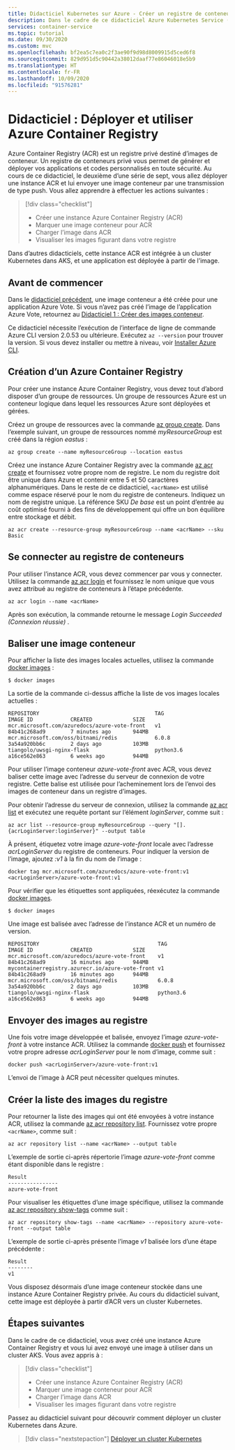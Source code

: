 ```yaml
---
title: Didacticiel Kubernetes sur Azure - Créer un registre de conteneurs
description: Dans le cadre de ce didacticiel Azure Kubernetes Service (AKS), vous allez créer une instance Azure Container Registry et y charger un exemple d’image conteneur d’application.
services: container-service
ms.topic: tutorial
ms.date: 09/30/2020
ms.custom: mvc
ms.openlocfilehash: bf2ea5c7ea0c2f3ae90f9d98d8009915d5ced6f8
ms.sourcegitcommit: 829d951d5c90442a38012daaf77e86046018e5b9
ms.translationtype: HT
ms.contentlocale: fr-FR
ms.lasthandoff: 10/09/2020
ms.locfileid: "91576281"
---
```

# <a name="tutorial-deploy-and-use-azure-container-registry"></a>Didacticiel : Déployer et utiliser Azure Container Registry

Azure Container Registry (ACR) est un registre privé destiné d’images de conteneur. Un registre de conteneurs privé vous permet de générer et déployer vos applications et codes personnalisés en toute sécurité. Au cours de ce didacticiel, le deuxième d’une série de sept, vous allez déployer une instance ACR et lui envoyer une image conteneur par une transmission de type push. Vous allez apprendre à effectuer les actions suivantes :

> [!div class="checklist"]
> * Créer une instance Azure Container Registry (ACR)
> * Marquer une image conteneur pour ACR
> * Charger l’image dans ACR
> * Visualiser les images figurant dans votre registre

Dans d’autres didacticiels, cette instance ACR est intégrée à un cluster Kubernetes dans AKS, et une application est déployée à partir de l’image.

## <a name="before-you-begin"></a>Avant de commencer

Dans le [didacticiel précédent][aks-tutorial-prepare-app], une image conteneur a été créée pour une application Azure Vote. Si vous n’avez pas créé l’image de l’application Azure Vote, retournez au [Didacticiel 1 : Créer des images conteneur][aks-tutorial-prepare-app].

Ce didacticiel nécessite l’exécution de l’interface de ligne de commande Azure CLI version 2.0.53 ou ultérieure. Exécutez `az --version` pour trouver la version. Si vous devez installer ou mettre à niveau, voir [Installer Azure CLI][azure-cli-install].

## <a name="create-an-azure-container-registry"></a>Création d’un Azure Container Registry

Pour créer une instance Azure Container Registry, vous devez tout d’abord disposer d’un groupe de ressources. Un groupe de ressources Azure est un conteneur logique dans lequel les ressources Azure sont déployées et gérées.

Créez un groupe de ressources avec la commande [az group create][az-group-create]. Dans l’exemple suivant, un groupe de ressources nommé *myResourceGroup* est créé dans la région *eastus* :

```azurecli
az group create --name myResourceGroup --location eastus
```

Créez une instance Azure Container Registry avec la commande [az acr create][az-acr-create] et fournissez votre propre nom de registre. Le nom du registre doit être unique dans Azure et contenir entre 5 et 50 caractères alphanumériques. Dans le reste de ce didacticiel, `<acrName>` est utilisé comme espace réservé pour le nom du registre de conteneurs. Indiquez un nom de registre unique. La référence SKU *De base* est un point d’entrée au coût optimisé fourni à des fins de développement qui offre un bon équilibre entre stockage et débit.

```azurecli
az acr create --resource-group myResourceGroup --name <acrName> --sku Basic
```

## <a name="log-in-to-the-container-registry"></a>Se connecter au registre de conteneurs

Pour utiliser l’instance ACR, vous devez commencer par vous y connecter. Utilisez la commande [az acr login][az-acr-login] et fournissez le nom unique que vous avez attribué au registre de conteneurs à l’étape précédente.

```azurecli
az acr login --name <acrName>
```

Après son exécution, la commande retourne le message *Login Succeeded (Connexion réussie)* .

## <a name="tag-a-container-image"></a>Baliser une image conteneur

Pour afficher la liste des images locales actuelles, utilisez la commande [docker images][docker-images] :

```azurecli
$ docker images
```
La sortie de la commande ci-dessus affiche la liste de vos images locales actuelles :

```
REPOSITORY                                     TAG                 IMAGE ID            CREATED             SIZE
mcr.microsoft.com/azuredocs/azure-vote-front   v1                  84b41c268ad9        7 minutes ago       944MB
mcr.microsoft.com/oss/bitnami/redis            6.0.8               3a54a920bb6c        2 days ago          103MB
tiangolo/uwsgi-nginx-flask                     python3.6           a16ce562e863        6 weeks ago         944MB
```

Pour utiliser l’image conteneur *azure-vote-front* avec ACR, vous devez baliser cette image avec l’adresse du serveur de connexion de votre registre. Cette balise est utilisée pour l’acheminement lors de l’envoi des images de conteneur dans un registre d’images.

Pour obtenir l’adresse du serveur de connexion, utilisez la commande [az acr list][az-acr-list] et exécutez une requête portant sur l’élément *loginServer*, comme suit :

```azurecli
az acr list --resource-group myResourceGroup --query "[].{acrLoginServer:loginServer}" --output table
```

À présent, étiquetez votre image *azure-vote-front* locale avec l’adresse *acrLoginServer* du registre de conteneurs. Pour indiquer la version de l’image, ajoutez *:v1* à la fin du nom de l’image :

```console
docker tag mcr.microsoft.com/azuredocs/azure-vote-front:v1 <acrLoginServer>/azure-vote-front:v1
```

Pour vérifier que les étiquettes sont appliquées, réexécutez la commande [docker images][docker-images].

```azurecli
$ docker images
```

Une image est balisée avec l’adresse de l’instance ACR et un numéro de version.

```
REPOSITORY                                      TAG                 IMAGE ID            CREATED             SIZE
mcr.microsoft.com/azuredocs/azure-vote-front    v1                  84b41c268ad9        16 minutes ago      944MB
mycontainerregistry.azurecr.io/azure-vote-front v1                  84b41c268ad9        16 minutes ago      944MB
mcr.microsoft.com/oss/bitnami/redis             6.0.8               3a54a920bb6c        2 days ago          103MB
tiangolo/uwsgi-nginx-flask                      python3.6           a16ce562e863        6 weeks ago         944MB
```

## <a name="push-images-to-registry"></a>Envoyer des images au registre

Une fois votre image développée et balisée, envoyez l’image *azure-vote-front* à votre instance ACR. Utilisez la commande [docker push][docker-push] et fournissez votre propre adresse *acrLoginServer* pour le nom d’image, comme suit :

```console
docker push <acrLoginServer>/azure-vote-front:v1
```

L’envoi de l’image à ACR peut nécessiter quelques minutes.

## <a name="list-images-in-registry"></a>Créer la liste des images du registre

Pour retourner la liste des images qui ont été envoyées à votre instance ACR, utilisez la commande [az acr repository list][az-acr-repository-list]. Fournissez votre propre `<acrName>`, comme suit :

```azurecli
az acr repository list --name <acrName> --output table
```

L’exemple de sortie ci-après répertorie l’image *azure-vote-front* comme étant disponible dans le registre :

```
Result
----------------
azure-vote-front
```

Pour visualiser les étiquettes d’une image spécifique, utilisez la commande [az acr repository show-tags][az-acr-repository-show-tags] comme suit :

```azurecli
az acr repository show-tags --name <acrName> --repository azure-vote-front --output table
```

L’exemple de sortie ci-après présente l’image *v1* balisée lors d’une étape précédente :

```
Result
--------
v1
```

Vous disposez désormais d’une image conteneur stockée dans une instance Azure Container Registry privée. Au cours du didacticiel suivant, cette image est déployée à partir d’ACR vers un cluster Kubernetes.

## <a name="next-steps"></a>Étapes suivantes

Dans le cadre de ce didacticiel, vous avez créé une instance Azure Container Registry et vous lui avez envoyé une image à utiliser dans un cluster AKS. Vous avez appris à :

> [!div class="checklist"]
> * Créer une instance Azure Container Registry (ACR)
> * Marquer une image conteneur pour ACR
> * Charger l’image dans ACR
> * Visualiser les images figurant dans votre registre

Passez au didacticiel suivant pour découvrir comment déployer un cluster Kubernetes dans Azure.

> [!div class="nextstepaction"]
> [Déployer un cluster Kubernetes][aks-tutorial-deploy-cluster]

<!-- LINKS - external -->
[docker-images]: https://docs.docker.com/engine/reference/commandline/images/
[docker-push]: https://docs.docker.com/engine/reference/commandline/push/

<!-- LINKS - internal -->
[az-acr-create]: /cli/azure/acr
[az-acr-list]: /cli/azure/acr
[az-acr-login]: /cli/azure/acr#az-acr-login
[az-acr-list]: /cli/azure/acr#az-acr-list
[az-acr-repository-list]: /cli/azure/acr/repository
[az-acr-repository-show-tags]: /cli/azure/acr/repository
[az-group-create]: /cli/azure/group#az-group-create
[azure-cli-install]: /cli/azure/install-azure-cli
[aks-tutorial-deploy-cluster]: ./tutorial-kubernetes-deploy-cluster.md
[aks-tutorial-prepare-app]: ./tutorial-kubernetes-prepare-app.md

